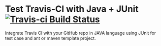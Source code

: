 Test Travis-CI with Java + JUnit  [![Travis-ci Build Status](https://travis-ci.org/thiagosena/teste-travis.svg?branch=master)](https://travis-ci.org/thiagosena/teste-travis)
============

Integrate Travis CI with your GitHub repo in JAVA language using JUnit for test case and ant or maven template project.
